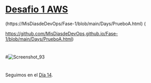 

# [Desafio 1 AWS ]( https://misdiasdedevops.github.io/Fase-1/Days/AWS-Desafio-1.html)

(https://MisDiasdeDevOps/Fase-1/blob/main/Days/PrueboA.html) (

https://github.com/MisDiasdeDevOps,github.io/Fase-1/blob/main/Days/PrueboA.html)

#
#
#![Screenshot_93](https://user-images.githubusercontent.com/105083569/171956519-c8c3ca43-1887-486c-be5a-40f98300b5a6.png)


#
#
#
#
#

Seguimos en el [Día  14](day14.md).
